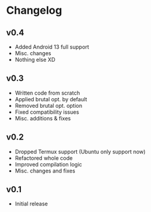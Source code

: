 # Changelog

## v0.4

- Added Android 13 full support
- Misc. changes
- Nothing else XD

## v0.3

- Written code from scratch
- Applied brutal opt. by default
- Removed brutal opt. option
- Fixed compatibility issues
- Misc. additions & fixes

## v0.2

- Dropped Termux support (Ubuntu only support now)
- Refactored whole code 
- Improved compilation logic
- Misc. changes and fixes

## v0.1

- Initial release
